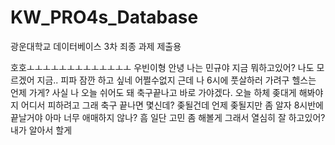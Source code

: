 # KW_PRO4s_Database
광운대학교 데이터베이스 3차 죄종 과제 제출용

호호ㅗㅗㅗㅗㅗㅗㅗㅗㅗㅗㅗㅗㅗ
우빈이형 안녕 나는 민규야
지금 뭐하고있어?
나도 모르겠어 지금.. 피파 잠깐 하고 싶네
어쩔수없지 근데 나 6시에 풋살하러 가려구
헬스는 언제 가게? 사실 나 오늘 쉬어도 돼
축구끝나고 바로 가야겠다. 오늘 하체 좆대게 해봐야지 어디서 피하려고 그래
축구 끝나면 몇신데? 좆될건데 언제 좆될지만 좀 알자
8시반에 끝날거야 아마
너무 애매하지 않나? 흠 일단 고민 좀 해볼게
그래서 열심히 잘 하고있어?
내가 알아서 할게
